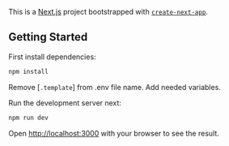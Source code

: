 This is a [Next.js](https://nextjs.org) project bootstrapped with [`create-next-app`](https://nextjs.org/docs/app/api-reference/cli/create-next-app).

## Getting Started

First install dependencies:

```bash
npm install
```

Remove [`.template`] from .env file name. Add needed variables.

Run the development server next:

```bash
npm run dev
```

Open [http://localhost:3000](http://localhost:3000) with your browser to see the result.
